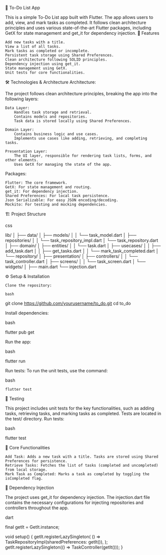 📝 To-Do List App

This is a simple To-Do List app built with Flutter. The app allows users to add, view, and mark tasks as completed. It follows clean architecture principles and uses various state-of-the-art Flutter packages, including GetX for state management and get_it for dependency injection.
🚀 Features

    Add new tasks with a title.
    View a list of all tasks.
    Mark tasks as completed or incomplete.
    Persistent task storage using Shared Preferences.
    Clean architecture following SOLID principles.
    Dependency injection using get_it.
    State management using GetX.
    Unit tests for core functionalities.

🛠️ Technologies & Architecture
Architecture:

The project follows clean architecture principles, breaking the app into the following layers:

    Data Layer:
        Handles task storage and retrieval.
        Contains models and repositories.
        Task data is stored locally using Shared Preferences.

    Domain Layer:
        Contains business logic and use cases.
        Implements use cases like adding, retrieving, and completing tasks.

    Presentation Layer:
        The UI layer, responsible for rendering task lists, forms, and other elements.
        Uses GetX for managing the state of the app.

Packages:

    Flutter: The core framework.
    GetX: For state management and routing.
    get_it: For dependency injection.
    Shared Preferences: For local task persistence.
    Json Serializable: For easy JSON encoding/decoding.
    Mockito: For testing and mocking dependencies.

🏗️ Project Structure

css

lib/
│
├── data/
│   ├── models/
│   │   └── task_model.dart
│   ├── repositories/
│   │   └── task_repository_impl.dart
│   └── task_repository.dart
│
├── domain/
│   ├── entities/
│   │   └── task.dart
│   ├── usecases/
│   │   ├── add_task.dart
│   │   ├── get_tasks.dart
│   │   └── mark_task_completed.dart
│   └── repository/
│
├── presentation/
│   ├── controllers/
│   │   └── task_controller.dart
│   ├── screens/
│   │   └── task_screen.dart
│   └── widgets/
│
├── main.dart
└── injection.dart

⚙️ Setup & Installation

    Clone the repository:

    bash

git clone https://github.com/yourusername/to_do.git
cd to_do

Install dependencies:

bash

flutter pub get

Run the app:

bash

flutter run

Run tests: To run the unit tests, use the command:

bash

    flutter test

🧪 Testing

This project includes unit tests for the key functionalities, such as adding tasks, retrieving tasks, and marking tasks as completed. Tests are located in the test/ directory.
Run tests:

bash

flutter test

🧱 Core Functionalities

    Add Task: Adds a new task with a title. Tasks are stored using Shared Preferences for persistence.
    Retrieve Tasks: Fetches the list of tasks (completed and uncompleted) from local storage.
    Mark Task as Completed: Marks a task as completed by toggling the isCompleted flag.

🔨 Dependency Injection

The project uses get_it for dependency injection. The injection.dart file contains the necessary configurations for injecting repositories and controllers throughout the app.

dart

final getIt = GetIt.instance;

void setup() {
  getIt.registerLazySingleton<TaskRepository>(
    () => TaskRepositoryImpl(sharedPreferences: getIt()),
  );
  getIt.registerLazySingleton(() => TaskController(getIt()));
}
